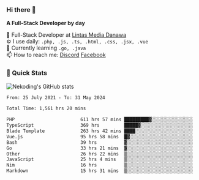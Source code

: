 ### Hi there 👋

**A Full-Stack Developer by day**

🔭 Full-Stack Developer at [Lintas Media Danawa](https://www.lintasmediadanawa.com/)  
⚙️ I use daily: `.php, .js, .ts, .html, .css, .jsx, .vue`  
🌱 Currently learning `.go, .java`  
📫 How to reach me: [Discord](https://discordapp.com/users/984448732999327766)  [Facebook](https://fb.me/tyvandi)  

### 🚀 Quick Stats  

![Nekoding's GitHub stats](https://github-readme-stats.vercel.app/api?username=nekoding&show_icons=true)

<!--START_SECTION:waka-->

```txt
From: 25 July 2021 - To: 31 May 2024

Total Time: 1,561 hrs 20 mins

PHP                        611 hrs 57 mins █████████▓░░░░░░░░░░░░░░░   38.54 %
TypeScript                 369 hrs         █████▓░░░░░░░░░░░░░░░░░░░   23.24 %
Blade Template             263 hrs 42 mins ████░░░░░░░░░░░░░░░░░░░░░   16.61 %
Vue.js                     95 hrs 58 mins  █▓░░░░░░░░░░░░░░░░░░░░░░░   06.05 %
Bash                       39 hrs          ▓░░░░░░░░░░░░░░░░░░░░░░░░   02.46 %
Go                         33 hrs 21 mins  ▓░░░░░░░░░░░░░░░░░░░░░░░░   02.10 %
Other                      26 hrs 22 mins  ▒░░░░░░░░░░░░░░░░░░░░░░░░   01.66 %
JavaScript                 25 hrs 4 mins   ▒░░░░░░░░░░░░░░░░░░░░░░░░   01.58 %
Nim                        16 hrs          ▒░░░░░░░░░░░░░░░░░░░░░░░░   01.01 %
Markdown                   15 hrs 31 mins  ▒░░░░░░░░░░░░░░░░░░░░░░░░   00.98 %
```

<!--END_SECTION:waka-->

<!--
**nekoding/nekoding** is a ✨ _special_ ✨ repository because its `README.md` (this file) appears on your GitHub profile.

Here are some ideas to get you started:

- 🔭 I’m currently working on ...
- 🌱 I’m currently learning ...
- 👯 I’m looking to collaborate on ...
- 🤔 I’m looking for help with ...
- 💬 Ask me about ...
- 📫 How to reach me: ...
- 😄 Pronouns: ...
- ⚡ Fun fact: ...
-->
